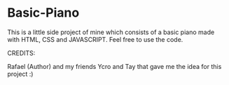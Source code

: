 # Basic-Piano


This is a little side project of mine which consists of a basic piano made with HTML, CSS and JAVASCRIPT. Feel free to use the code.



CREDITS:

Rafael (Author) 
and my friends Ycro and Tay that gave me the idea for this project :)
